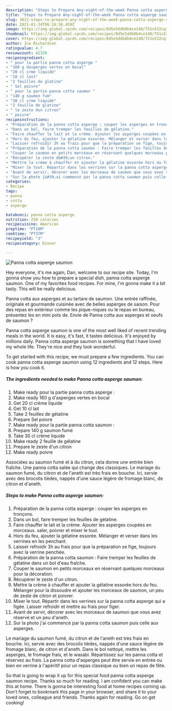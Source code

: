 ```yaml
---
description: "Steps to Prepare Any-night-of-the-week Panna cotta asperge saumon"
title: "Steps to Prepare Any-night-of-the-week Panna cotta asperge saumon"
slug: 3611-steps-to-prepare-any-night-of-the-week-panna-cotta-asperge-saumon
date: 2021-01-24T06:16:16.459Z
image: https://img-global.cpcdn.com/recipes/8d5e5ddb8b4ce140/751x532cq70/panna-cotta-asperge-saumon-photo-principale-de-la-recette.jpg
thumbnail: https://img-global.cpcdn.com/recipes/8d5e5ddb8b4ce140/751x532cq70/panna-cotta-asperge-saumon-photo-principale-de-la-recette.jpg
cover: https://img-global.cpcdn.com/recipes/8d5e5ddb8b4ce140/751x532cq70/panna-cotta-asperge-saumon-photo-principale-de-la-recette.jpg
author: Ina Richardson
ratingvalue: 4.7
reviewcount: 42320
recipeingredient:
- " pour la partie panna cotta asperge "
- "160 g dasperges vertes en bocal"
- "20 cl crme liquide"
- "10 cl lait"
- "2 feuilles de glatine"
- " Sel poivre"
- " pour la partie panna cotta saumon "
- "140 g saumon fum"
- "30 cl crme liquide"
- "2 feuille de glatine"
- " le zeste dun citron"
- " poivre"
recipeinstructions:
- "Préparation de la panna cotta asperge : couper les asperges en tronçons."
- "Dans un bol, faire tremper les feuilles de gélatine."
- "Faire chauffer le lait et la crème. Ajouter les asperges coupées en morceaux. saler, poivrer et mixer le tout."
- "Hors du feu, ajouter la gélatine essorée. Mélanger et verser dans les verrines en les penchant."
- "Laisser refroidir 3h au frais pour que la préparation se fige, toujours avec la verrine penchée."
- "Préparation de la panna cotta saumon : Faire tremper les feuilles de gélatine dans un bol d&#39;eau fraîche."
- "Couper le saumon en petits morceaux en réservant quelques morceaux pour la décoration."
- "Récupérer le zeste d&#39;un citron."
- "Mettre la crème à chauffer et ajouter la gélatine essorée hors du feu. Mélanger pour la dissoudre et ajouter les morceaux de saumon, un peu de zeste de citron et poivrer."
- "Mixer le tout. Répartir dans les verrines sur la panna cotta asperge qui a figée. Laisser refroidir et mettre au frais pour figer."
- "Avant de servir, décorer avec les morceaux de saumon que vous avez réservé et un peu d&#39;aneth."
- "Sur la photo j&#39;ai commencé par la panna cotta saumon puis celle aux asperges."
categories:
- Recipe
tags:
- panna
- cotta
- asperge

katakunci: panna cotta asperge 
nutrition: 258 calories
recipecuisine: American
preptime: "PT18M"
cooktime: "PT37M"
recipeyield: "3"
recipecategory: Dinner

---
```



![Panna cotta asperge saumon](https://img-global.cpcdn.com/recipes/8d5e5ddb8b4ce140/751x532cq70/panna-cotta-asperge-saumon-photo-principale-de-la-recette.jpg)

Hey everyone, it's me again, Dan, welcome to our recipe site. Today, I'm gonna show you how to prepare a special dish, panna cotta asperge saumon. One of my favorites food recipes. For mine, I'm gonna make it a bit tasty. This will be really delicious.

Panna cotta aux asperges et au tartare de saumon. Une entrée raffinée, originale et gourmande cuisinée avec de belles asperges de saison. Pour des repas en extérieur comme les pique-niques ou le repas en bureau, présentez les en mini pots de. Envie de Panna cotta aux asperges et oeufs de saumon ?

Panna cotta asperge saumon is one of the most well liked of recent trending meals in the world. It is easy, it's fast, it tastes delicious. It's enjoyed by millions daily. Panna cotta asperge saumon is something that I have loved my whole life. They're nice and they look wonderful.


To get started with this recipe, we must prepare a few ingredients. You can cook panna cotta asperge saumon using 12 ingredients and 12 steps. Here is how you cook it.

<!--inarticleads1-->

##### The ingredients needed to make Panna cotta asperge saumon:

1. Make ready  pour la partie panna cotta asperge :
1. Make ready 160 g d&#39;asperges vertes en bocal
1. Get 20 cl crème liquide
1. Get 10 cl lait
1. Take 2 feuilles de gélatine
1. Prepare  Sel poivre
1. Make ready  pour la partie panna cotta saumon :
1. Prepare 140 g saumon fumé
1. Take 30 cl crème liquide
1. Make ready 2 feuille de gélatine
1. Prepare  le zeste d&#39;un citron
1. Make ready  poivre


Associées au saumon fumé et à du citron, cela donne une entrée bien fraîche. Une panna cotta salée qui change des classiques. Le mariage du saumon fumé, du citron et de l&#39;aneth est très frais en bouche. Ici, servie avec des brocolis tièdes, nappés d&#39;une sauce légère de fromage blanc, de citron et d&#39;aneth. 

<!--inarticleads2-->

##### Steps to make Panna cotta asperge saumon:

1. Préparation de la panna cotta asperge : couper les asperges en tronçons.
1. Dans un bol, faire tremper les feuilles de gélatine.
1. Faire chauffer le lait et la crème. Ajouter les asperges coupées en morceaux. saler, poivrer et mixer le tout.
1. Hors du feu, ajouter la gélatine essorée. Mélanger et verser dans les verrines en les penchant.
1. Laisser refroidir 3h au frais pour que la préparation se fige, toujours avec la verrine penchée.
1. Préparation de la panna cotta saumon : Faire tremper les feuilles de gélatine dans un bol d&#39;eau fraîche.
1. Couper le saumon en petits morceaux en réservant quelques morceaux pour la décoration.
1. Récupérer le zeste d&#39;un citron.
1. Mettre la crème à chauffer et ajouter la gélatine essorée hors du feu. Mélanger pour la dissoudre et ajouter les morceaux de saumon, un peu de zeste de citron et poivrer.
1. Mixer le tout. Répartir dans les verrines sur la panna cotta asperge qui a figée. Laisser refroidir et mettre au frais pour figer.
1. Avant de servir, décorer avec les morceaux de saumon que vous avez réservé et un peu d&#39;aneth.
1. Sur la photo j&#39;ai commencé par la panna cotta saumon puis celle aux asperges.


Le mariage du saumon fumé, du citron et de l&#39;aneth est très frais en bouche. Ici, servie avec des brocolis tièdes, nappés d&#39;une sauce légère de fromage blanc, de citron et d&#39;aneth. Dans le bol nettoyé, mettre les asperges, le fromage frais, et le wasabi. Répartissez sur les panna cotta et réservez au frais. La panna cotta d&#39;asperges peut être servie en entrée ou bien en verrine à l&#39;apéritif pour un repas classique ou bien un repas de fête. 

So that is going to wrap it up for this special food panna cotta asperge saumon recipe. Thanks so much for reading. I am confident you can make this at home. There is gonna be interesting food at home recipes coming up. Don't forget to bookmark this page in your browser, and share it to your loved ones, colleague and friends. Thanks again for reading. Go on get cooking!
